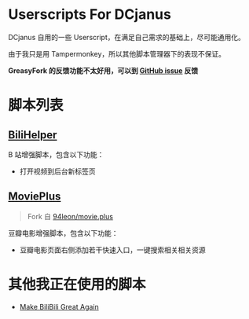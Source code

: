 # Userscripts For DCjanus

DCjanus 自用的一些 Userscript，在满足自己需求的基础上，尽可能通用化。

由于我只是用 Tampermonkey，所以其他脚本管理器下的表现不保证。

**GreasyFork 的反馈功能不太好用，可以到 [GitHub issue](https://github.com/DCjanus/userscripts/issues) 反馈**

# 脚本列表

## [BiliHelper](https://greasyfork.org/zh-CN/scripts/469242)

B 站增强脚本，包含以下功能：

+ 打开视频到后台新标签页

## [MoviePlus](https://greasyfork.org/zh-CN/scripts/469243)

> Fork 自 [94leon/movie.plus](https://github.com/94leon/movie.plus)

豆瓣电影增强脚本，包含以下功能：

-   豆瓣电影页面右侧添加若干快速入口，一键搜索相关相关资源

# 其他我正在使用的脚本

-   [Make BiliBili Great Again](https://greasyfork.org/zh-CN/scripts/415714-make-bilibili-great-again)
